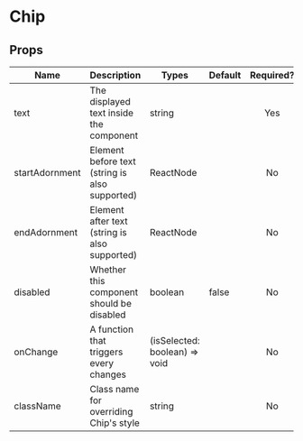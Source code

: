 # Chip

## Props

| Name      | Description                                                                         | Types                         | Default   | Required? |
|-----------|-------------------------------------------------------------------------------------|-------------------------------|-----------|:---------:|
| text      | The displayed text inside the component                                             | string                        |           |    Yes    |
| startAdornment    | Element before text (string is also supported)                                      | ReactNode                     |           |     No    |
| endAdornment    | Element after text (string is also supported)                                       | ReactNode                     |           |     No    |
| disabled  | Whether this component should be disabled                                           | boolean                       | false     |     No    |
| onChange  | A function that triggers every changes                                              | (isSelected: boolean) => void |           |    No    |
| className | Class name for overriding Chip's style                                              | string                        |           |     No    |
